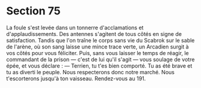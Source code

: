 # Section 75

La foule s'est levée dans un tonnerre d'acclamations et 
d'applaudissements. Des antennes s'agitent de tous côtés en 
signe de satisfaction. Tandis que l'on traîne le corps sans vie du 
Scabrok sur le sable de l'arène, où son sang laisse une mince 
trace verte, un Arcadien surgit à vos côtés pour vous féliciter. 
Puis, sans vous laisser le temps de réagir, le commandant de la 
prison — c'est de lui qu'il s'agit — vous soulage de votre épée, et 
vous déclare : — Terrien, tu t'es bien comporté. Tu as été brave et 
tu as diverti le peuple. Nous respecterons donc notre marché. 
Nous t'escorterons jusqu'à ton vaisseau. Rendez-vous au 191.